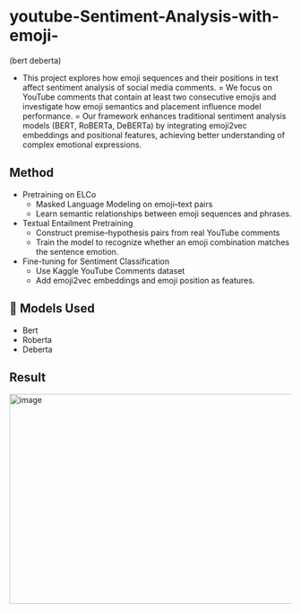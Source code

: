 # youtube-Sentiment-Analysis-with-emoji-
(bert deberta)
- This project explores how emoji sequences and their positions in text affect sentiment analysis of social media comments.
= We focus on YouTube comments that contain at least two consecutive emojis and investigate how emoji semantics and placement influence model performance.
= Our framework enhances traditional sentiment analysis models (BERT, RoBERTa, DeBERTa) by integrating emoji2vec embeddings and positional features, achieving better understanding of complex emotional expressions.

## Method
- Pretraining on ELCo
  - Masked Language Modeling on emoji–text pairs
  - Learn semantic relationships between emoji sequences and phrases.
- Textual Entailment Pretraining
  - Construct premise–hypothesis pairs from real YouTube comments
  - Train the model to recognize whether an emoji combination matches the sentence emotion.
- Fine-tuning for Sentiment Classification
  - Use Kaggle YouTube Comments dataset
  - Add emoji2vec embeddings and emoji position as features.

## 🧠 Models Used
- Bert
- Roberta
- Deberta

## Result
<img width="899" height="374" alt="image" src="https://github.com/user-attachments/assets/63a6d304-8c03-42f9-b8c5-e0a3547cae36" />
